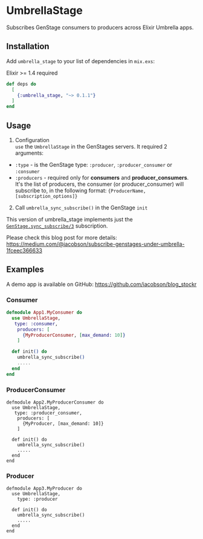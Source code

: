 # UmbrellaStage

Subscribes GenStage consumers to producers across Elixir Umbrella apps.


## Installation

Add `umbrella_stage` to your list of dependencies in `mix.exs`:

Elixir >= 1.4 required

```elixir
def deps do
  [
    {:umbrella_stage, "~> 0.1.1"}
  ]
end
```

## Usage

1. Configuration  
`use` the `UmbrellaStage` in the GenStages servers. It required 2 arguments:  
- `:type` - is the GenStage type: `:producer`, `:producer_consumer` or `:consumer`  
- `:producers` - required only for **consumers** and **producer_consumers**. It's the list of producers, the consumer (or producer_consumer) will subscribe to, in the following format: `{ProducerName, [subscription_options]}`

2. Call `umbrella_sync_subscribe()` in the GenStage `init`

This version of umbrella_stage implements just the [`GenStage.sync_subscribe/3`](https://hexdocs.pm/gen_stage/GenStage.html#sync_subscribe/3) subscription.

Please check this blog post for more details: https://medium.com/@iacobson/subscribe-genstages-under-umbrella-1fceec366633

## Examples

A demo app is available on GitHub: https://github.com/iacobson/blog_stockr  

### Consumer
```elixir
defmodule App1.MyConsumer do
  use UmbrellaStage,
   type: :consumer,
    producers: [
      {MyProducerConsumer, [max_demand: 10]}
    ]

  def init() do
    umbrella_sync_subscribe()
    .....
  end
end
```

### ProducerConsumer
```
defmodule App2.MyProducerConsumer do
  use UmbrellaStage,
   type: :producer_consumer,
    producers: [
      {MyProducer, [max_demand: 10]}
    ]

  def init() do
    umbrella_sync_subscribe()
    .....
  end
end

```

### Producer
```
defmodule App3.MyProducer do
  use UmbrellaStage,
    type: :producer

  def init() do
    umbrella_sync_subscribe()
    .....
  end
end
```
